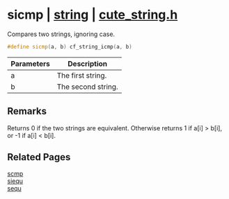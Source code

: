 # sicmp | [string](https://github.com/RandyGaul/cute_framework/blob/master/docs/string/README.md) | [cute_string.h](https://github.com/RandyGaul/cute_framework/blob/master/include/cute_string.h)

Compares two strings, ignoring case.

```cpp
#define sicmp(a, b) cf_string_icmp(a, b)
```

Parameters | Description
--- | ---
a | The first string.
b | The second string.

## Remarks

Returns 0 if the two strings are equivalent. Otherwise returns 1 if a[i] > b[i], or -1 if a[i] < b[i].

## Related Pages

[scmp](https://github.com/RandyGaul/cute_framework/blob/master/docs/string/scmp.md)  
[siequ](https://github.com/RandyGaul/cute_framework/blob/master/docs/string/siequ.md)  
[sequ](https://github.com/RandyGaul/cute_framework/blob/master/docs/string/sequ.md)  

